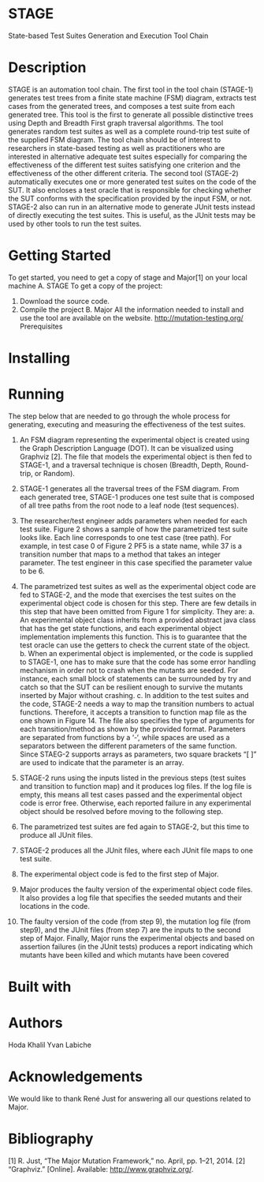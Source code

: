 # STAGE
State-based Test Suites Generation and Execution Tool Chain
# Description
STAGE is an automation tool chain. The first tool in the tool chain (STAGE-1) generates test trees from a finite state machine (FSM) diagram, extracts test cases from the generated trees, and composes a test suite from each generated tree. This tool is the first to generate all possible distinctive trees using Depth and Breadth First graph traversal algorithms. The tool generates random test suites as well as a complete round-trip test suite of the supplied FSM diagram. The tool chain should be of interest to researchers in state-based testing as well as practitioners who are interested in alternative adequate test suites especially for comparing the effectiveness of the different test suites satisfying one criterion and the effectiveness of the other different criteria.
The second tool (STAGE-2) automatically executes one or more generated test suites on the code of the SUT. It also encloses a test oracle that is responsible for checking whether the SUT conforms with the specification provided by the input FSM, or not. STAGE-2 also can run in an alternative mode to generate JUnit tests instead of directly executing the test suites. This is useful, as the JUnit tests may be used by other tools to run the test suites.
# Getting Started
To get started, you need to get a copy of stage and Major[1] on your local machine 
A.	STAGE
To get a copy of the project:
1.	Download the source code.
2.	Compile the project
B.	Major
All the information needed to install and use the tool are available on the website.
http://mutation-testing.org/
Prerequisites

# Installing

# Running
The step below that are needed to go through the whole process for generating, executing and measuring the effectiveness of the test suites.
1.	An FSM diagram representing the experimental object is created using the Graph Description Language (DOT). It can be visualized using Graphviz [2]. The file that models the experimental object is then fed to STAGE-1, and a traversal technique is chosen (Breadth, Depth, Round-trip, or Random).



2.	STAGE-1 generates all the traversal trees of the FSM diagram. From each generated tree, STAGE-1 produces one test suite that is composed of all tree paths from the root node to a leaf node (test sequences).
3.	The researcher/test engineer adds parameters when needed for each test suite. Figure 2 shows a sample of how the parametrized test suite looks like. Each line corresponds to one test case (tree path). For example, in test case 0 of Figure 2 PF5 is a state name, while 37 is a transition number that maps to a method that takes an integer parameter. The test engineer in this case specified the parameter value to be 6.
4.	The parametrized test suites as well as the experimental object code are fed to STAGE-2, and the mode that exercises the test suites on the experimental object code is chosen for this step. There are few details in this step that have been omitted from Figure 1 for simplicity. They are:
a.	An experimental object class inherits from a provided abstract java class that has the get state functions, and each experimental object implementation implements this function. This is to guarantee that the test oracle can use the getters to check the current state of the object.
b.	When an experimental object is implemented, or the code is supplied to STAGE-1, one has to make sure that the code has some error handling mechanism in order not to crash when the mutants are seeded. For instance, each small block of statements can be surrounded by try and catch so that the SUT can be resilient enough to survive the mutants inserted by Major without crashing. 
c.	In addition to the test suites and the code, STAGE-2 needs a way to map the transition numbers to actual functions. Therefore, it accepts a transition to function map file as the one shown in Figure 14. The file also specifies the type of arguments for each transition/method as shown by the provided format. Parameters are separated from functions by a ‘-‘, while spaces are used as a separators between the different parameters of the same function. Since STAEG-2 supports arrays as parameters, two square brackets “[ ]” are used to indicate that the parameter is an array.
5.	STAGE-2 runs using the inputs listed in the previous steps (test suites and transition to function map) and it produces log files. If the log file is empty, this means all test cases passed and the experimental object code is error free. Otherwise, each reported failure in any experimental object should be resolved before moving to the following step.
6.	The parametrized test suites are fed again to STAGE-2, but this time to produce all JUnit files.
7.	STAGE-2 produces all the JUnit files, where each JUnit file maps to one test suite.
8.	The experimental object code is fed to the first step of Major.
9.	Major produces the faulty version of the experimental object code files. It also provides a log file that specifies the seeded mutants and their locations in the code. 
10.	 The faulty version of the code (from step ‎9), the mutation log file (from step‎9), and the JUnit files (from step ‎7) are the inputs to the second step of Major. 
Finally, Major runs the experimental objects and based on assertion failures (in the JUnit tests) produces a report indicating which mutants have been killed and which mutants have been covered

# Built with
# Authors
Hoda Khalil
Yvan Labiche
# Acknowledgements
We would like to thank René Just for answering all our questions related to Major.
# Bibliography 
[1]	R. Just, “The Major Mutation Framework,” no. April, pp. 1–21, 2014.
[2]	“Graphviz.” [Online]. Available: http://www.graphviz.org/.

